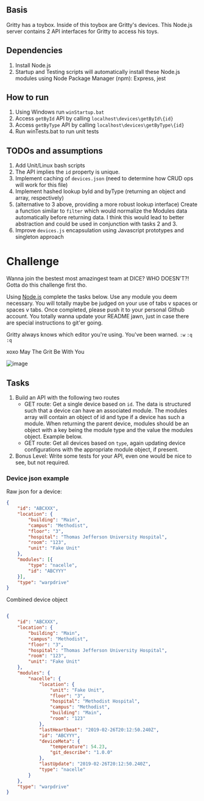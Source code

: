 ## Basis

Gritty has a toybox. Inside of this toybox are Gritty's devices. This Node.js server contains 2 API interfaces for Gritty to access his toys.

## Dependencies

1. Install Node.js
2. Startup and Testing scripts will automatically install these Node.js modules using Node Package Manager (npm): Express, jest

## How to run

1. Using Windows run `winStartup.bat`
2. Access `getById` API by calling `localhost\devices\getById\{id}`
3. Access `getByType` API by calling `localhost\devices\getByType\{id}`
4. Run winTests.bat to run unit tests

## TODOs and assumptions

1. Add Unit/Linux bash scripts
2. The API implies the `id` property is unique.
3. Implement caching of `devices.json` (need to determine how CRUD ops will work for this file)
4. Implement hashed lookup byId and byType (returning an object and array, respectively)
5. (alternative to 3 above, providing a more robust lookup interface) Create a function similar to `filter` which would normalize the Modules data automatically before returning data. I think this would lead to better abstraction and could be used in conjunction with tasks 2 and 3.
6. Improve `devices.js` encapsulation using Javascript prototypes and singleton approach

# Challenge

Wanna join the bestest most amazingest team at DICE? WHO DOESN'T?! Gotta do this challenge first tho.

Using [Node.js](https://nodejs.org) complete the tasks below. Use any module you deem necessary. You will totally maybe 
be judged on your use of tabs v spaces or spaces v tabs. Once completed, please push it to your personal Github account. 
You totally wanna update your README jawn, just in case there are special instructions to git'er going.

Gritty always knows which editor you're using. You've been warned. `:w` `:q` `:q`

xoxo May The Grit Be With You

![image](https://thumbs.gfycat.com/RewardingBlushingBuck-size_restricted.gif)



## Tasks

1. Build an API with the following two routes
    * GET route: Get a single device based on `id`. The data is structured such that a device can have an associated 
    module. The modules array will contain an object of id and type if a device has such a module. When returning the
    parent device, modules should be an object with a key being the module type and the value the modules object. Example 
    below.
    * GET route: Get all devices based on `type`, again updating device configurations with the appropriate 
    module object, if present.
1. Bonus Level: Write some tests for your API, even one would be nice to see, but not required.

### Device json example

Raw json for a device:
```json
{
	"id": "ABCXXX",
	"location": {
		"building": "Main",
		"campus": "Methodist",
		"floor": "3",
		"hospital": "Thomas Jefferson University Hospital",
		"room": "123",
		"unit": "Fake Unit"
	},
	"modules": [{
		"type": "nacelle",
		"id": "ABCYYY"
	}],
	"type": "warpdrive"
}

```

Combined device object
```json

{
	"id": "ABCXXX",
	"location": {
		"building": "Main",
		"campus": "Methodist",
		"floor": "3",
		"hospital": "Thomas Jefferson University Hospital",
		"room": "123",
		"unit": "Fake Unit"
	},
	"modules": {
		"nacelle": {
			"location": {
				"unit": "Fake Unit",
				"floor": "3",
				"hospital": "Methodist Hospital",
				"campus": "Methodist",
				"building": "Main",
				"room": "123"
			},
			"lastHeartbeat": "2019-02-26T20:12:50.240Z",
			"id": "ABCYYY",
			"deviceMeta": {
				"temperature": 54.23,
				"git_describe": "1.0.0"
			},
			"lastUpdate": "2019-02-26T20:12:50.240Z",
			"type": "nacelle"
		}
	},
	"type": "warpdrive"
}

```